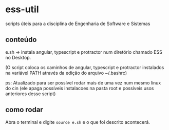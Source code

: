 # ess-util
scripts úteis para a disciplina de Engenharia de Software e Sistemas

## conteúdo
e.sh -> instala angular, typescript e protractor num diretório chamado ESS no Desktop.

(O script coloca os caminhos de angular, typescript e protractor instalados na variável PATH através da edição do arquivo ~/.bashrc)

ps: Atualizado para ser possível rodar mais de uma vez num mesmo linux do cin (ele apaga possíveis instalacoes na pasta root e possíveis usos anteriores desse script)


## como rodar
Abra o terminal e digite `source e.sh` e o que foi descrito acontecerá.

